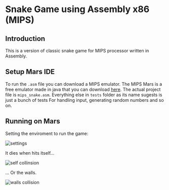 # Snake Game using Assembly x86 (MIPS)

## Introduction

This is a version of classic snake game for MIPS processor written in Assembly.

## Setup Mars IDE

To run the `.asm` file you can download a MIPS emulator. The MIPS Mars is
a free emulator made in java that you can download [here](http://courses.missouristate.edu/KenVollmar/mars/).
The actual project file is `mips_snake.asm`. Everything else in `tests` folder as its name sugests is just a bunch of tests For
handling input, generating random numbers and so on.

## Running on Mars 

Setting the enviroment to run the game:

![settings](imgs/settings.gif)

It dies when hits itself...

![self collinsion](imgs/self-collision.gif)

... Or the walls.

![walls collision](imgs/wall-collision.gif)
